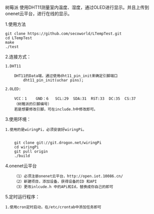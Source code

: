 
树莓派 使用DHT11测量室内温度、湿度，通过OLED进行显示。并且上传到onenet云平台，进行在线的显示。

1.使用方法
	
	git clone https://github.com/secoworld/LTempTest.git
	cd LTempTest
	make
	./test
	
2.连接方式：

	1.DHT11 
	
		DHT11的Data端，通过使用dht11_pin_init来确定引脚端口
			dht11_pin_init(uchar pins);
	
	2.OLED:
	
		VCC：1    GND：6   SCL:29  SDA:31  RST:33  DC:35  CS:37
		（树莓派的引脚编号）
		若是想要修改引脚，可在include.h中修改即可。

3.使用环境：

	1.使用的是wiringPi，必须安装好wiringPi。
	
	
		git clone git://git.drogon.net/wiringPi
		cd wiringPi
		git pull origin
		./build
		
4.onenet云平台

		（1）必须注册onenet云平台，http://open.iot.10086.cn/
		（2）新建项目，添加设备，获得设备的ID 和API
		（3）更改inlcude.h 中的APi和Id，替换成你自己的即可
		
		
5.定时运行程序：

	1.使用cron定时启动，在/etc/crontab中添加任务即可
